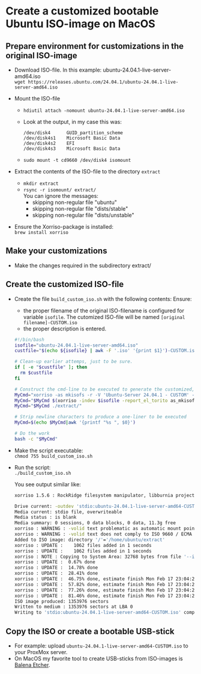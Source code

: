 # Create a customized bootable Ubuntu ISO-image on MacOS

## Prepare environment for customizations in the original ISO-image
* Download ISO-file. In this example: ubuntu-24.04.1-live-server-amd64.iso<br>
  `wget https://releases.ubuntu.com/24.04.1/ubuntu-24.04.1-live-server-amd64.iso`

* Mount the ISO-file<br>
  - `hdiutil attach -nomount ubuntu-24.04.1-live-server-amd64.iso`
  - Look at the output, in my case this was:<br>

    ```
    /dev/disk4     	GUID_partition_scheme      
    /dev/disk4s1    Microsoft Basic Data      
    /dev/disk4s2    EFI               
    /dev/disk4s3    Microsoft Basic Data  
    ```
  - `sudo mount -t cd9660 /dev/disk4 isomount`

* Extract the contents of the ISO-file to the directory `extract`<br>
  - `mkdir extract`
  - `rsync -r isomount/ extract/`<br>
      You can ignore the messages:<br>
      - skipping non-regular file "ubuntu"
      - skipping non-regular file "dists/stable"
      - skipping non-regular file "dists/unstable"

* Ensure the Xorriso-package is installed:<br>
  `brew install xorriso`

## Make your customizations
* Make the changes required in the subdirectory extract/

## Create the customized ISO-file

* Create the file `build_custom_iso.sh` with the following contents:
  Ensure:

  *  the proper filename of the original ISO-filename is configured for variable `isofile`. The cutomized ISO-file will be named `[original filename]-CUSTOM.iso`
  *  the proper description is entered.

  ```bash
  #!/bin/bash
  isofile="ubuntu-24.04.1-live-server-amd64.iso"
  custfile="$(echo ${isofile} | awk -F '.iso' '{print $1}')-CUSTOM.iso"
  
  # Clean-up earlier attemps, just to be sure.
  if [ -e "$custfile" ]; then
    rm $custfile
  fi
  
  # Construct the cmd-line to be executed to generate the customized, bootable ISO-file
  MyCmd="xorriso -as mkisofs -r -V 'Ubuntu-Server 24.04.1 - CUSTOM' -o $custfile"
  MyCmd="$MyCmd $(xorriso -indev $isofile -report_el_torito as_mkisofs 2>/dev/null | grep -v "\-V")"
  MyCmd="$MyCmd ./extract/"
  
  # Strip newline characters to produce a one-liner to be executed 
  MyCmd=$(echo $MyCmd|awk '{printf "%s ", $0}')
  
  # Do the work
  bash -c "$MyCmd"
  ```

* Make the script executable:<br>
  `chmod 755 build_custom_iso.sh`

* Run the script:<br>
  `./build_custom_iso.sh`

  You see output similar like:<br>
  ```bash
  xorriso 1.5.6 : RockRidge filesystem manipulator, libburnia project.
  
  Drive current: -outdev 'stdio:ubuntu-24.04.1-live-server-amd64-CUSTOM.iso'
  Media current: stdio file, overwriteable
  Media status : is blank
  Media summary: 0 sessions, 0 data blocks, 0 data, 11.3g free
  xorriso : WARNING : -volid text problematic as automatic mount point name
  xorriso : WARNING : -volid text does not comply to ISO 9660 / ECMA 119 rules
  Added to ISO image: directory '/'='/home/ubuntu/extract'
  xorriso : UPDATE :    1062 files added in 1 seconds
  xorriso : UPDATE :    1062 files added in 1 seconds
  xorriso : NOTE : Copying to System Area: 32768 bytes from file '--interval:local_fs:0s-15s:zero_mbrpt,zero_gpt:ubuntu-24.04.1-live-server-amd64.iso'
  xorriso : UPDATE :  0.67% done
  xorriso : UPDATE :  14.78% done
  xorriso : UPDATE :  28.41% done
  xorriso : UPDATE :  46.75% done, estimate finish Mon Feb 17 23:04:21 2025
  xorriso : UPDATE :  57.82% done, estimate finish Mon Feb 17 23:04:21 2025
  xorriso : UPDATE :  77.26% done, estimate finish Mon Feb 17 23:04:21 2025
  xorriso : UPDATE :  81.46% done, estimate finish Mon Feb 17 23:04:22 2025
  ISO image produced: 1353976 sectors
  Written to medium : 1353976 sectors at LBA 0
  Writing to 'stdio:ubuntu-24.04.1-live-server-amd64-CUSTOM.iso' completed successfully.
  ```

## Copy the ISO or create a bootable USB-stick

* For example: upload `ubuntu-24.04.1-live-server-amd64-CUSTOM.iso` to your ProxMox server.
* On MacOS my favorite tool to create USB-sticks from ISO-images is [Balena Etcher](https://etcher.balena.io/).
